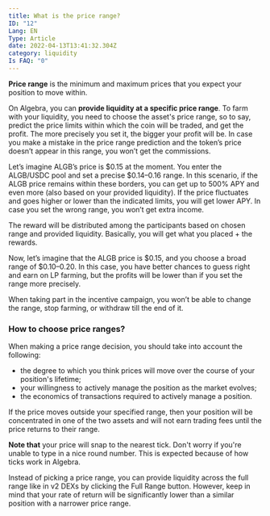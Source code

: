 ```yaml
---
title: What is the price range?
ID: "12"
Lang: EN
Type: Article
date: 2022-04-13T13:41:32.304Z
category: liquidity
Is FAQ: "0"
---
```

**Price range** is the minimum and maximum prices that you expect your position to move within.

On Algebra, you can **provide liquidity at a specific price range**. To farm with your liquidity, you need to choose the asset's price range, so to say, predict the price limits within which the coin will be traded, and get the profit. The more precisely you set it, the bigger your profit will be. In case you make a mistake in the price range prediction and the token’s price doesn’t appear in this range, you won’t get the commissions.

Let’s imagine ALGB’s price is $0.15 at the moment. You enter the ALGB/USDC pool and set a precise $0.14–0.16 range. In this scenario, if the ALGB price remains within these borders, you can get up to 500% APY and even more (also based on your provided liquidity). If the price fluctuates and goes higher or lower than the indicated limits, you will get lower APY. In case you set the wrong range, you won’t get extra income.

The reward will be distributed among the participants based on chosen range and provided liquidity. Basically, you will get what you placed + the rewards.

Now, let’s imagine that the ALGB price is $0.15, and you choose a broad range of $0.10–0.20. In this case, you have better chances to guess right and earn on LP farming, but the profits will be lower than if you set the range more precisely.

When taking part in the incentive campaign, you won’t be able to change the range, stop farming, or withdraw till the end of it.

### How to choose price ranges?

When making a price range decision, you should take into account the following:

* the degree to which you think prices will move over the course of your position's lifetime; 
* your willingness to actively manage the position as the market evolves;
* the economics of transactions required to actively manage a position.

If the price moves outside your specified range, then your position will be concentrated in one of the two assets and will not earn trading fees until the price returns to their range. 

**Note that** your price will snap to the nearest tick. Don't worry if you're unable to type in a nice round number. This is expected because of how ticks work in Algebra.

Instead of picking a price range, you can provide liquidity across the full range like in v2 DEXs by clicking the Full Range button. However, keep in mind that your rate of return will be significantly lower than a similar position with a narrower price range.